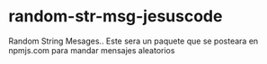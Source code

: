 # random-str-msg-jesuscode
Random String Mesages.. Este sera un paquete que se posteara en npmjs.com para mandar mensajes aleatorios
